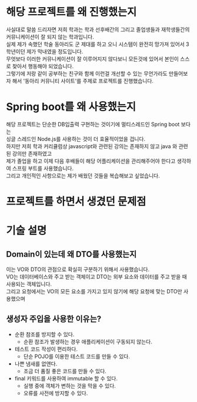 # 해당 프로젝트를 왜 진행했는지                    
사실대로 말씀 드리자면 저희 학과는 학과 선후배간의 그리고 졸업생들과 재학생들간의 커뮤니케이션이 잘 되지 않는 학과입니다.             
실제 제가 속했던 학술 동아리도 군 제대를 하고 오니 시스템이 완전히 망가져 있어서 3학년이던 제가 막내였을 정도입니다.                        
무엇보다 이러한 커뮤니케이션이 잘 이루어지지 않다보니 모든것에 있어서 본인이 스스로 찾아서 행동해야 되었습니다.      
그렇기에 저랑 같이 공부하는 친구와 함께 이런걸 개선할 수 있는 무언가라도 만들어보자 해서 '동아리 커뮤니티 사이트'를 주제로 프로젝트를 진행했습니다.   

# Spring boot를 왜 사용했는지                     
해당 프로젝트는 단순한 DB입출력 구현하는 것이기에 멀티스레드인 Spring boot 보다는     
싱글 스레드인 Node.js를 사용하는 것이 더 효율적이었을 겁니다.                                   
하지만 저희 학과 커리큘럼상 javascript와 관련된 강의는 존재하지 않고 java 와 관련된 강의만 존재하였고         
제가 졸업을 하고 이제 다음 후배들이 해당 어플리케이션을 관리해주어야 한다고 생각하여 스프링 부트를 사용했습니다.                   
그리고 개인적인 사항으로는 제가 배웠던 것들을 복습해보고 싶었습니다.                     
              
# 프로젝트를 하면서 생겼던 문제점      
  
  
# 기술 설명   
## Domain이 있는데 왜 DTO를 사용했는지      
이는 VO와 DTO의 관점으로 확실히 구분하기 위해서 사용했습니다.      
VO는 데이터베이스와 주고 받는 객체이고 DTO는 외부 요소와 데이터를 주고 받을 때 사용되는 객체입니다.     
그리고 요청에서는 VO의 모든 요소를 가지고 있지 않기에 해당 요청에 맞는 DTO만 사용했으며    
   
## 생성자 주입을 사용한 이유는?     

* 순환 참조를 방지할 수 있다.
    * 순환 참조가 발생하는 경우 애플리케이션이 구동되지 않는다.
* 테스트 코드 작성이 편리하다.
    * 단순 POJO를 이용한 테스트 코드를 만들 수 있다.
* 나쁜 냄새를 없앤다.
    * 조금 더 품질 좋은 코드를 만들 수 있다.
* final 키워드를 사용하여 immutable 할 수 있다.
    * 실행 중에 객체가 변하는 것을 막을 수 있다.
    * 오류를 사전에 방지할 수 있다.
